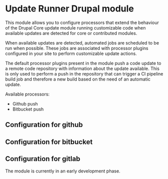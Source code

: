 # Update Runner Drupal module
This module allows you to configure processors that extend the behaviour of the Drupal Core update module running customizable code when available updates are detected for core or contributed modules.


When available updates are detected, automated jobs are scheduled to be run when possible. These jobs are associated with processor plugins configured in your site to perform customizable update actions.

The default processor plugins present in the module push a code update to a remote code repository with information about the update available. This is only used to perform a push in the repository that can trigger a CI pipeline build job and therefore a new build based on the need of an automatic update.

Available processors:
- Github push
- Bitbucket push

Configuration for github
------------------------

Configuration for bitbucket
------------------------

Configuration for gitlab
------------------------


The module is currently in an early development phase.


